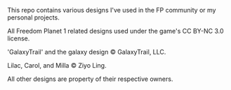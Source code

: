 This repo contains various designs I've used in the FP community or my personal projects.

All Freedom Planet 1 related designs used under the game's CC BY-NC 3.0 license.

'GalaxyTrail' and the galaxy design © GalaxyTrail, LLC.

Lilac, Carol, and Milla © Ziyo Ling.

All other designs are property of their respective owners.

